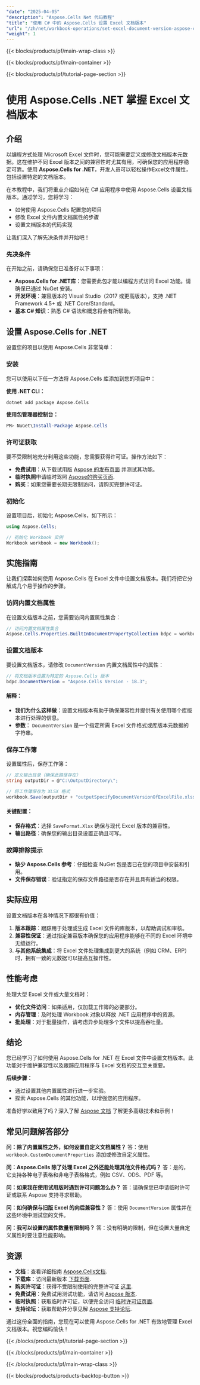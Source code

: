 ```yaml
---
"date": "2025-04-05"
"description": "Aspose.Cells Net 代码教程"
"title": "使用 C# 中的 Aspose.Cells 设置 Excel 文档版本"
"url": "/zh/net/workbook-operations/set-excel-document-version-aspose-csharp/"
"weight": 1
---
```


{{< blocks/products/pf/main-wrap-class >}}

{{< blocks/products/pf/main-container >}}

{{< blocks/products/pf/tutorial-page-section >}}


# 使用 Aspose.Cells .NET 掌握 Excel 文档版本

## 介绍

以编程方式处理 Microsoft Excel 文件时，您可能需要定义或修改文档版本元数据。这在维护不同 Excel 版本之间的兼容性时尤其有用，可确保您的应用程序稳定可靠。使用 **Aspose.Cells for .NET**，开发人员可以轻松操作Excel文件属性，包括设置特定的文档版本。

在本教程中，我们将重点介绍如何在 C# 应用程序中使用 Aspose.Cells 设置文档版本。通过学习，您将学习：

- 如何使用 Aspose.Cells 配置您的项目
- 修改 Excel 文件内置文档属性的步骤
- 设置文档版本的代码实现

让我们深入了解先决条件并开始吧！

### 先决条件

在开始之前，请确保您已准备好以下事项：

- **Aspose.Cells for .NET库**：您需要此包才能以编程方式访问 Excel 功能。请确保已通过 NuGet 安装。
- **开发环境**：兼容版本的 Visual Studio（2017 或更高版本），支持 .NET Framework 4.5+ 或 .NET Core/Standard。
- **基本 C# 知识**：熟悉 C# 语法和概念将会有所帮助。

## 设置 Aspose.Cells for .NET

设置您的项目以使用 Aspose.Cells 非常简单：

### 安装

您可以使用以下任一方法将 Aspose.Cells 库添加到您的项目中：

**使用 .NET CLI：**

```bash
dotnet add package Aspose.Cells
```

**使用包管理器控制台：**

```powershell
PM> NuGet\Install-Package Aspose.Cells
```

### 许可证获取

要不受限制地充分利用这些功能，您需要获得许可证。操作方法如下：

- **免费试用**：从下载试用版 [Aspose 的发布页面](https://releases.aspose.com/cells/net/) 并测试其功能。
- **临时执照**申请临时驾照 [Aspose的购买页面](https://purchase。aspose.com/temporary-license/).
- **购买**：如果您需要长期无限制访问，请购买完整许可证。

### 初始化

设置项目后，初始化 Aspose.Cells，如下所示：

```csharp
using Aspose.Cells;

// 初始化 Workbook 实例
Workbook workbook = new Workbook();
```

## 实施指南

让我们探索如何使用 Aspose.Cells 在 Excel 文件中设置文档版本。我们将把它分解成几个易于操作的步骤。

### 访问内置文档属性

在设置文档版本之前，您需要访问内置属性集合：

```csharp
// 访问内置文档属性集合
Aspose.Cells.Properties.BuiltInDocumentPropertyCollection bdpc = workbook.BuiltInDocumentProperties;
```

### 设置文档版本

要设置文档版本，请修改 `DocumentVersion` 内置文档属性中的属性：

```csharp
// 将文档版本设置为特定的 Aspose.Cells 版本
bdpc.DocumentVersion = "Aspose.Cells Version - 18.3";
```

#### 解释：
- **我们为什么这样做**：设置文档版本有助于确保兼容性并提供有关使用哪个库版本进行处理的信息。
- **参数**： `DocumentVersion` 是一个指定所需 Excel 文件格式或库版本元数据的字符串。

### 保存工作簿

设置属性后，保存工作簿：

```csharp
// 定义输出目录（确保此路径存在）
string outputDir = @"C:\OutputDirectory\";

// 将工作簿保存为 XLSX 格式
workbook.Save(outputDir + "outputSpecifyDocumentVersionOfExcelFile.xlsx", SaveFormat.Xlsx);
```

#### 关键配置：
- **保存格式**：选择 `SaveFormat.Xlsx` 确保与现代 Excel 版本的兼容性。
- **输出路径**：确保您的输出目录设置正确且可写。

### 故障排除提示

- **缺少 Aspose.Cells 参考**：仔细检查 NuGet 包是否已在您的项目中安装和引用。
- **文件保存错误**：验证指定的保存文件路径是否存在并且具有适当的权限。

## 实际应用

设置文档版本在各种情况下都很有价值：

1. **版本跟踪**：跟踪用于处理或生成 Excel 文件的库版本，以帮助调试和审核。
2. **兼容性保证**：通过指定兼容版本确保您的应用程序能够在不同的 Excel 环境中无缝运行。
3. **与其他系统集成**：将 Excel 文件处理集成到更大的系统（例如 CRM、ERP）时，拥有一致的元数据可以提高互操作性。

## 性能考虑

处理大型 Excel 文件或大量文档时：

- **优化文件访问**：如果适用，仅加载工作簿的必要部分。
- **内存管理**：及时处理 Workbook 对象以释放 .NET 应用程序中的资源。
- **批处理**：对于批量操作，请考虑异步处理多个文件以提高吞吐量。

## 结论

您已经学习了如何使用 Aspose.Cells for .NET 在 Excel 文件中设置文档版本。此功能对于维护兼容性以及跟踪应用程序与 Excel 文档的交互至关重要。 

**后续步骤：**
- 通过设置其他内置属性进行进一步实验。
- 探索 Aspose.Cells 的其他功能，以增强您的应用程序。

准备好学以致用了吗？深入了解 [Aspose 文档](https://reference.aspose.com/cells/net/) 了解更多高级技术和示例！

## 常见问题解答部分

**问：除了内置属性之外，如何设置自定义文档属性？**
答：使用 `workbook.CustomDocumentProperties` 添加或修改自定义属性。

**问：Aspose.Cells 除了处理 Excel 之外还能处理其他文件格式吗？**
答：是的，它支持各种电子表格和非电子表格格式，例如 CSV、ODS、PDF 等。

**问：如果我在使用试用版时遇到许可问题怎么办？**
答：请确保您已申请临时许可证或联系 Aspose 支持寻求帮助。

**问：如何确保与旧版 Excel 的向后兼容性？**
答：使用 `DocumentVersion` 属性并在这些环境中测试您的文件。

**问：我可以设置的属性数量有限制吗？**
答：没有明确的限制，但在设置大量自定义属性时要注意性能影响。

## 资源

- **文档**：查看详细指南 [Aspose.Cells文档](https://reference。aspose.com/cells/net/).
- **下载库**：访问最新版本 [下载页面](https://releases。aspose.com/cells/net/).
- **购买许可证**：获得不受限制使用的完整许可证 [这里](https://purchase。aspose.com/buy).
- **免费试用**：免费试用测试功能，请访问 [Aspose 版本](https://releases。aspose.com/cells/net/).
- **临时执照**：获取临时许可证，以便完全访问 [临时许可证页面](https://purchase。aspose.com/temporary-license/).
- **支持论坛**：获取帮助并分享见解 [Aspose 支持论坛](https://forum。aspose.com/c/cells/9).

通过这份全面的指南，您现在可以使用 Aspose.Cells for .NET 有效地管理 Excel 文档版本。祝您编码愉快！

{{< /blocks/products/pf/tutorial-page-section >}}

{{< /blocks/products/pf/main-container >}}

{{< /blocks/products/pf/main-wrap-class >}}

{{< blocks/products/products-backtop-button >}}